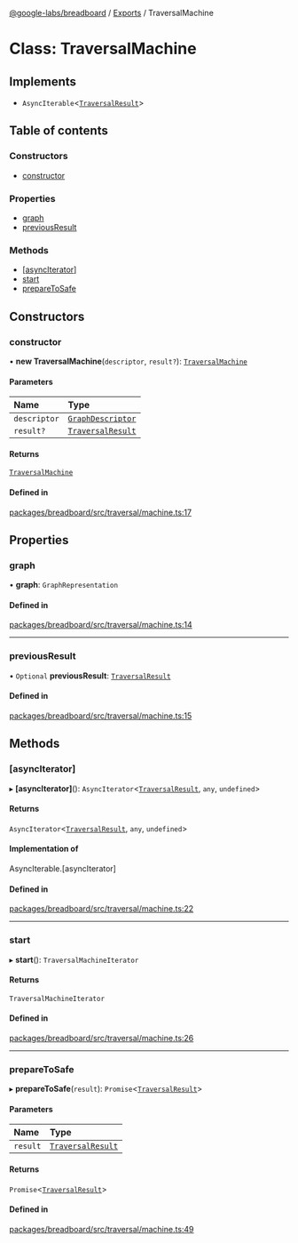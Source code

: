 [@google-labs/breadboard](../README.md) / [Exports](../modules.md) / TraversalMachine

# Class: TraversalMachine

## Implements

- `AsyncIterable`\<[`TraversalResult`](../interfaces/TraversalResult.md)\>

## Table of contents

### Constructors

- [constructor](TraversalMachine.md#constructor)

### Properties

- [graph](TraversalMachine.md#graph)
- [previousResult](TraversalMachine.md#previousresult)

### Methods

- [[asyncIterator]](TraversalMachine.md#[asynciterator])
- [start](TraversalMachine.md#start)
- [prepareToSafe](TraversalMachine.md#preparetosafe)

## Constructors

### constructor

• **new TraversalMachine**(`descriptor`, `result?`): [`TraversalMachine`](TraversalMachine.md)

#### Parameters

| Name | Type |
| :------ | :------ |
| `descriptor` | [`GraphDescriptor`](../modules.md#graphdescriptor) |
| `result?` | [`TraversalResult`](../interfaces/TraversalResult.md) |

#### Returns

[`TraversalMachine`](TraversalMachine.md)

#### Defined in

[packages/breadboard/src/traversal/machine.ts:17](https://github.com/breadboard-ai/breadboard/blob/5005f139/packages/breadboard/src/traversal/machine.ts#L17)

## Properties

### graph

• **graph**: `GraphRepresentation`

#### Defined in

[packages/breadboard/src/traversal/machine.ts:14](https://github.com/breadboard-ai/breadboard/blob/5005f139/packages/breadboard/src/traversal/machine.ts#L14)

___

### previousResult

• `Optional` **previousResult**: [`TraversalResult`](../interfaces/TraversalResult.md)

#### Defined in

[packages/breadboard/src/traversal/machine.ts:15](https://github.com/breadboard-ai/breadboard/blob/5005f139/packages/breadboard/src/traversal/machine.ts#L15)

## Methods

### [asyncIterator]

▸ **[asyncIterator]**(): `AsyncIterator`\<[`TraversalResult`](../interfaces/TraversalResult.md), `any`, `undefined`\>

#### Returns

`AsyncIterator`\<[`TraversalResult`](../interfaces/TraversalResult.md), `any`, `undefined`\>

#### Implementation of

AsyncIterable.[asyncIterator]

#### Defined in

[packages/breadboard/src/traversal/machine.ts:22](https://github.com/breadboard-ai/breadboard/blob/5005f139/packages/breadboard/src/traversal/machine.ts#L22)

___

### start

▸ **start**(): `TraversalMachineIterator`

#### Returns

`TraversalMachineIterator`

#### Defined in

[packages/breadboard/src/traversal/machine.ts:26](https://github.com/breadboard-ai/breadboard/blob/5005f139/packages/breadboard/src/traversal/machine.ts#L26)

___

### prepareToSafe

▸ **prepareToSafe**(`result`): `Promise`\<[`TraversalResult`](../interfaces/TraversalResult.md)\>

#### Parameters

| Name | Type |
| :------ | :------ |
| `result` | [`TraversalResult`](../interfaces/TraversalResult.md) |

#### Returns

`Promise`\<[`TraversalResult`](../interfaces/TraversalResult.md)\>

#### Defined in

[packages/breadboard/src/traversal/machine.ts:49](https://github.com/breadboard-ai/breadboard/blob/5005f139/packages/breadboard/src/traversal/machine.ts#L49)

